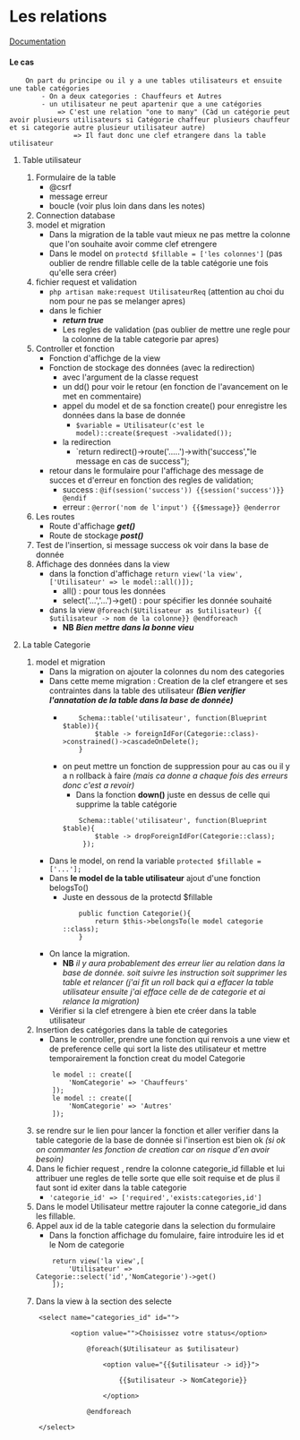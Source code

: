 # Les relations 

[Documentation](https://laravel.com/docs/5.4/eloquent-relationships)

#### Le cas 
```
    On part du principe ou il y a une tables utilisateurs et ensuite une table catégories 
        - On a deux categories : Chauffeurs et Autres 
        - un utilisateur ne peut apartenir que a une catégories 
            => C'est une relation "one to many" (Càd un catégorie peut avoir plusieurs utilisateurs si Catégorie chaffeur plusieurs chauffeur et si categorie autre plusieur utilisateur autre)
                => Il faut donc une clef etrangere dans la table utilisateur
```
1. Table utilisateur
    1. Formulaire de la table
        - @csrf
        - message erreur
        - boucle (voir plus loin dans dans les notes)
    2. Connection database
    3. model et migration
        - Dans la migration de la table vaut mieux ne pas mettre la colonne que l'on souhaite avoir comme clef etrengere
        - Dans le model on `protectd $fillable = ['les colonnes']` (pas oublier de rendre fillable celle de la table catégorie une fois qu'elle sera créer)
    4. fichier request et validation
        - `php artisan make:request UtilisateurReq` (attention au choi du nom pour ne pas se melanger apres)
        - dans le fichier 
            - ***return true***
            - Les regles de validation (pas oublier de mettre une regle pour la colonne de la table categorie par apres)
    5. Controller et fonction
        - Fonction d'affichge de la view
        - Fonction de stockage des données (avec la redirection)
            - avec l'argument de la classe request
            - un dd() pour voir le retour (en fonction de l'avancement on le met en commentaire)
            - appel du model et de sa fonction create() pour enregistre les données dans la base de donnée 
                - `$variable = Utilisateur(c'est le model)::create($request ->validated());` 
            - la redirection 
                - `return redirect()->route('.....')->with('success',"le message en cas de success");
        - retour dans le formulaire pour l'affichage des message de succes et d'erreur en fonction des regles de validation; 
            - success : `@if(session('success')) {{session('success')}} @endif`
            - erreur : `@error('nom de l'input') {{$message}} @enderror`
    6. Les routes 
        - Route d'affichage ***get()***
        - Route de stockage ***post()***
    7. Test de l'insertion, si message success ok voir dans la base de donnée
    8. Affichage des données dans la view 
        - dans la fonction d'affichage `return view('la view',['Utilisateur' => le model::all()]);`
            - all() : pour tous les données 
            - select('...','...')->get() : pour spécifier les donnée souhaité
        - dans la view `@foreach($Utilisateur as $utilisateur) {{ $utilisateur -> nom de la colonne}} @endforeach`
            - **NB** ***Bien mettre dans la bonne vieu***
    

2. La table Categorie 
    1. model et migration
        - Dans la migration on ajouter la colonnes du nom des categories
        - Dans cette meme migration : Creation de la clef etrangere et ses contraintes dans la table des utilisateur ***(Bien verifier l'annatation de la table  dans la base de donnée)***
            -   ```
                    Schema::table('utilisateur', function(Blueprint $table)){
                        $table -> foreignIdFor(Categorie::class)->constrained()->cascadeOnDelete();
                    }
                ```
            - on peut mettre un fonction de suppression pour au cas ou il y a n rollback à faire *(mais ca donne a chaque fois des erreurs donc c'est a revoir)*
                - Dans la fonction **down()** juste en dessus de celle qui supprime la table catégorie
                ```
                    Schema::table('utilisateur', function(Blueprint $table){
                        $table -> dropForeignIdFor(Categorie::class);
                     });
                ```
        - Dans le model, on rend la variable `protected $fillable =['...'];`
        - Dans  **le model de la table utilisateur** ajout d'une fonction belogsTo() 
            - Juste en dessous de la protectd $fillable 
                ```
                    public function Categorie(){
                        return $this->belongsTo(le model categorie ::class);
                    }
                ```
        - On lance la migration. 
            - **NB** *il y aura probablement des erreur lier au relation dans la base de donnée. soit suivre les instruction soit supprimer les table et relancer (j'ai fit un roll back qui a effacer la table utilisateur ensuite j'ai efface celle de de categorie et ai relance la migration)*
        - Vérifier si la clef etrengere à bien ete créer dans la table utilisateur
    2. Insertion des catégories dans la table de categories 
        - Dans le controller, prendre une fonction qui renvois a une view et de preference celle qui sort la liste des utilisateur et mettre temporairement la fonction creat du model Categorie
        ```
            le model :: create([
                'NomCategorie' => 'Chauffeurs'
            ]);
            le model :: create([
                'NomCategorie' => 'Autres'
            ]);
        ``` 
    3. se rendre sur le lien pour lancer la fonction et aller verifier dans la table categorie de la base de donnée si l'insertion est bien ok *(si ok on commanter les fonction de creation car on risque d'en avoir besoin)*
    4. Dans le fichier request , rendre la colonne categorie_id fillable et lui attribuer une regles de telle sorte que elle soit requise et de plus il faut sont id exiter dans la table categorie
        - `'categorie_id' => ['required','exists:categories,id']` 
    5. Dans le model Utilisateur mettre rajouter la conne categorie_id dans les fillable.
    6. Appel aux id de la table categorie dans la selection du formulaire
        - Dans la fonction affichage du fomulaire, faire introduire les id et le Nom de categorie 
        ```
            return view('la view',[
                'Utilisateur' => Categorie::select('id','NomCategorie')->get()
            ]);
        ``` 
    7. Dans la view à la section des selecte 
    ```
        <select name="categories_id" id="">

                <option value="">Choisissez votre status</option>
                
                    @foreach($Utilisateur as $utilisateur)
                    
                        <option value="{{$utilisateur -> id}}"> 
                            
                            {{$utilisateur -> NomCategorie}}
                        
                        </option>
                    
                    @endforeach

        </select>
    ```
